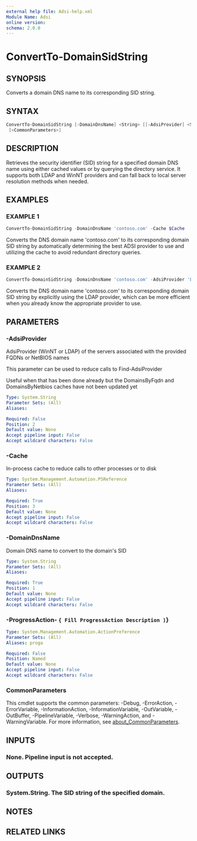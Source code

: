 ```yaml
---
external help file: Adsi-help.xml
Module Name: Adsi
online version:
schema: 2.0.0
---
```


# ConvertTo-DomainSidString

## SYNOPSIS
Converts a domain DNS name to its corresponding SID string.

## SYNTAX

```powershell
ConvertTo-DomainSidString [-DomainDnsName] <String> [[-AdsiProvider] <String>] [-Cache] <PSReference>
 [<CommonParameters>]
```

## DESCRIPTION
Retrieves the security identifier (SID) string for a specified domain DNS name using either
cached values or by querying the directory service.
It supports both LDAP and WinNT providers
and can fall back to local server resolution methods when needed.

## EXAMPLES

### EXAMPLE 1
```powershell
ConvertTo-DomainSidString -DomainDnsName 'contoso.com' -Cache $Cache
```

Converts the DNS domain name 'contoso.com' to its corresponding domain SID string by
automatically determining the best ADSI provider to use and utilizing the cache to avoid
redundant directory queries.

### EXAMPLE 2
```powershell
ConvertTo-DomainSidString -DomainDnsName 'contoso.com' -AdsiProvider 'LDAP' -Cache $Cache
```

Converts the DNS domain name 'contoso.com' to its corresponding domain SID string by
explicitly using the LDAP provider, which can be more efficient when you already know
the appropriate provider to use.

## PARAMETERS

### -AdsiProvider
AdsiProvider (WinNT or LDAP) of the servers associated with the provided FQDNs or NetBIOS names

This parameter can be used to reduce calls to Find-AdsiProvider

Useful when that has been done already but the DomainsByFqdn and DomainsByNetbios caches have not been updated yet

```yaml
Type: System.String
Parameter Sets: (All)
Aliases:

Required: False
Position: 2
Default value: None
Accept pipeline input: False
Accept wildcard characters: False
```

### -Cache
In-process cache to reduce calls to other processes or to disk

```yaml
Type: System.Management.Automation.PSReference
Parameter Sets: (All)
Aliases:

Required: True
Position: 3
Default value: None
Accept pipeline input: False
Accept wildcard characters: False
```

### -DomainDnsName
Domain DNS name to convert to the domain's SID

```yaml
Type: System.String
Parameter Sets: (All)
Aliases:

Required: True
Position: 1
Default value: None
Accept pipeline input: False
Accept wildcard characters: False
```

### -ProgressAction- `{ Fill ProgressAction Description )`}

```yaml
Type: System.Management.Automation.ActionPreference
Parameter Sets: (All)
Aliases: proga

Required: False
Position: Named
Default value: None
Accept pipeline input: False
Accept wildcard characters: False
```

### CommonParameters
This cmdlet supports the common parameters: -Debug, -ErrorAction, -ErrorVariable, -InformationAction, -InformationVariable, -OutVariable, -OutBuffer, -PipelineVariable, -Verbose, -WarningAction, and -WarningVariable. For more information, see [about_CommonParameters](http://go.microsoft.com/fwlink/?LinkID=113216).

## INPUTS

### None. Pipeline input is not accepted.
## OUTPUTS

### System.String. The SID string of the specified domain.
## NOTES

## RELATED LINKS


